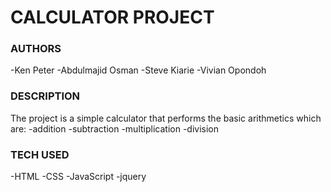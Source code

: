 # CALCULATOR PROJECT
### AUTHORS
-Ken Peter
-Abdulmajid Osman
-Steve Kiarie
-Vivian Opondoh

### DESCRIPTION
The project is a simple calculator that performs the basic arithmetics which are:
-addition
-subtraction
-multiplication
-division

### TECH USED
-HTML
-CSS
-JavaScript
-jquery
